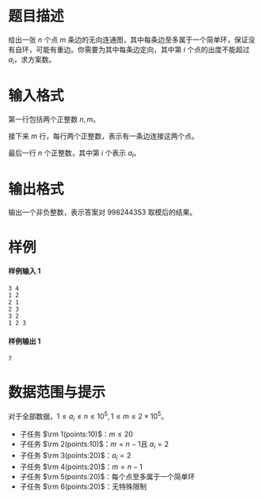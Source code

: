
# 题目描述

给出一张 $n$ 个点 $m$ 条边的无向连通图，其中每条边至多属于一个简单环，保证没有自环，可能有重边。你需要为其中每条边定向，其中第 $i$ 个点的出度不能超过 $a_i$，求方案数。

# 输入格式

第一行包括两个正整数 $n, m$。

接下来 $m$ 行，每行两个正整数，表示有一条边连接这两个点。

最后一行 $n$ 个正整数，其中第 $i$ 个表示 $a_i$。

# 输出格式

输出一个非负整数，表示答案对 $998244353$ 取模后的结果。

# 样例

#### 样例输入 1
```plain
3 4
1 2
2 1
2 3
3 2
1 2 3
```

#### 样例输出 1
```plain
7
```

# 数据范围与提示

对于全部数据，$1 \leq a_i \leq n \leq 10^5, 1 \leq m \leq 2×10^5$。

- 子任务 $\rm 1(points:10)$：$m \leq 20$
- 子任务 $\rm 2(points:10)$：$m= n - 1$且 $a_i = 2$
- 子任务 $\rm 3(points:20)$：$a_i = 2$
- 子任务 $\rm 4(points:20)$：$m = n - 1$
- 子任务 $\rm 5(points:20)$：每个点至多属于一个简单环
- 子任务 $\rm 6(points:20)$：无特殊限制




